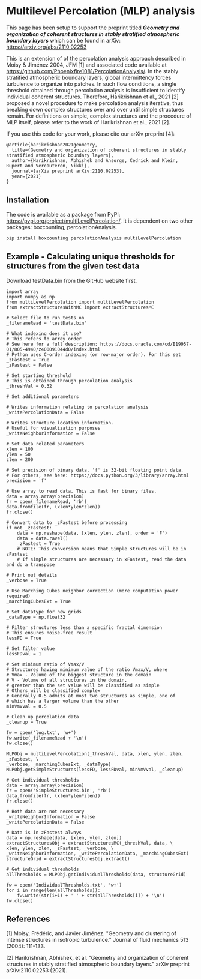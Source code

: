 # Multilevel Percolation (MLP) analysis

This page has been setup to support the preprint titled **_Geometry and organization of coherent structures in stably stratified atmospheric boundary layers_** which can be found in arXiv: https://arxiv.org/abs/2110.02253

This is an extension of of the percolation analysis approach described in Moisy & Jiménez 2004, JFM [1] and associated code available at https://github.com/Phoenixfire1081/PercolationAnalysis/. In the stably stratified atmospheric boundary layers, global intermittency forces turbulence to organize into patches. In such flow conditions, a single threshold obtained through percolation analysis is insufficient to identify individual coherent structures. Therefore, Harikrishnan et al., 2021 [2] proposed a novel procedure to make percolation analysis iterative, thus breaking down complex structures over and over until simple structures remain. For definitions on simple, complex structures and the procedure of MLP itself, please refer to the work of Harikrishnan et al., 2021 [2].

If you use this code for your work, please cite our arXiv preprint [4]:
```
@article{harikrishnan2021geometry,
  title={Geometry and organization of coherent structures in stably stratified atmospheric boundary layers},
  author={Harikrishnan, Abhishek and Ansorge, Cedrick and Klein, Rupert and Vercauteren, Nikki},
  journal={arXiv preprint arXiv:2110.02253},
  year={2021}
}
```

## Installation

The code is available as a package from PyPI: https://pypi.org/project/multiLevelPercolation/. It is dependent on two other packages: boxcounting, percolationAnalysis.

```
pip install boxcounting percolationAnalysis multiLevelPercolation
```

## Example - Calculating unique thresholds for structures from the given test data

Download testData.bin from the GitHub website first.

```
import array
import numpy as np
from multiLevelPercolation import multiLevelPercolation
from extractStructuresWithMC import extractStructuresMC

# Select file to run tests on
_filenameRead = 'testData.bin'

# What indexing does it use?
# This refers to array order
# See here for a full description: https://docs.oracle.com/cd/E19957-01/805-4940/z400091044d0/index.html
# Python uses C-order indexing (or row-major order). For this set _zFastest = True
_zFastest = False

# Set starting threshold
# This is obtained through percolation analysis
_threshVal = 0.32

# Set additional parameters

# Writes information relating to percolation analysis
_writePercolationData = False

# Writes structure location information.
# Useful for visualization purposes
_writeNeighborInformation = False

# Set data related parameters
xlen = 100 
ylen = 50
zlen = 200

# Set precision of binary data. 'f' is 32-bit floating point data.
# For others, see here: https://docs.python.org/3/library/array.html
precision = 'f'

# Use array to read data. This is fast for binary files.
data = array.array(precision)
fr = open(_filenameRead, 'rb')
data.fromfile(fr, (xlen*ylen*zlen))
fr.close()

# Convert data to _zFastest before processing
if not _zFastest:
	data = np.reshape(data, [xlen, ylen, zlen], order = 'F')
	data = data.ravel()
	_zFastest = True
	# NOTE: This conversion means that Simple structures will be in zFastest
	# If simple structures are necessary in xFastest, read the data and do a transpose

# Print out details
_verbose = True

# Use Marching Cubes neighbor correction (more computation power required)
_marchingCubesExt = True

# Set datatype for new grids
_dataType = np.float32

# Filter structures less than a specific fractal dimension
# This ensures noise-free result
lessFD = True

# Set filter value
lessFDval = 1

# Set minimum ratio of Vmax/V
# Structures having minimum value of the ratio Vmax/V, where
# Vmax - Volume of the biggest structure in the domain
# V - Volume of all structures in the domain,
# greater than the set value will be classified as simple
# Others will be classified complex
# Generally 0.5 admits at most two structures as simple, one of
# which has a larger volume than the other 
minVmVval = 0.5

# Clean up percolation data
_cleanup = True

fw = open('log.txt', 'w+')
fw.write(_filenameRead + '\n')
fw.close()

MLPObj = multiLevelPercolation(_threshVal, data, xlen, ylen, zlen, _zFastest, \
_verbose, _marchingCubesExt, _dataType)
MLPObj.getSimpleStructures(lessFD, lessFDval, minVmVval, _cleanup)

# Get individual thresholds
data = array.array(precision)
fr = open('SimpleStructures.bin', 'rb')
data.fromfile(fr, (xlen*ylen*zlen))
fr.close()

# Both data are not necessary
_writeNeighborInformation = False
_writePercolationData = False

# Data is in zFastest always
data = np.reshape(data, [xlen, ylen, zlen])
extractStructuresObj = extractStructuresMC(_threshVal, data, \
xlen, ylen, zlen, _zFastest, _verbose, \
_writeNeighborInformation, _writePercolationData, _marchingCubesExt)
structureGrid = extractStructuresObj.extract()

# Get individual thresholds
allThresholds = MLPObj.getIndividualThresholds(data, structureGrid)

fw = open('IndividualThresholds.txt', 'w+')
for i in range(len(allThresholds)):
	fw.write(str(i+1) + ' ' + str(allThresholds[i]) + '\n')
fw.close()
```

## References

[1] Moisy, Frédéric, and Javier Jiménez. "Geometry and clustering of intense structures in isotropic turbulence." Journal of fluid mechanics 513 (2004): 111-133.

[2] Harikrishnan, Abhishek, et al. "Geometry and organization of coherent structures in stably stratified atmospheric boundary layers." arXiv preprint arXiv:2110.02253 (2021).
